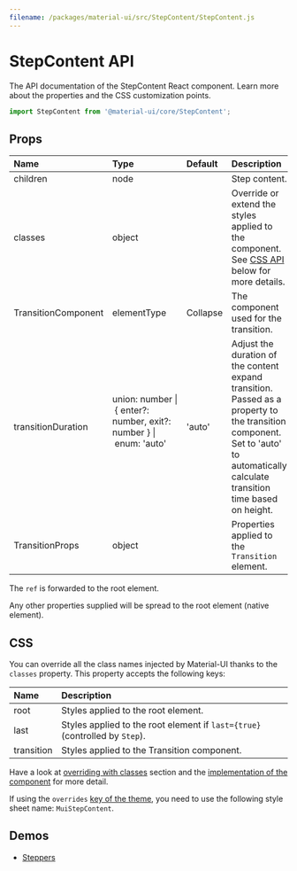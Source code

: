```yaml
---
filename: /packages/material-ui/src/StepContent/StepContent.js
---
```


<!--- This documentation is automatically generated, do not try to edit it. -->

# StepContent API

<p class="description">The API documentation of the StepContent React component. Learn more about the properties and the CSS customization points.</p>

```js
import StepContent from '@material-ui/core/StepContent';
```

## Props

| Name                                               | Type                                                                                                                                                    | Default                                    | Description                                                                                                                                                                          |
| :------------------------------------------------- | :------------------------------------------------------------------------------------------------------------------------------------------------------ | :----------------------------------------- | :----------------------------------------------------------------------------------------------------------------------------------------------------------------------------------- |
| <span class="prop-name">children</span>            | <span class="prop-type">node</span>                                                                                                                     |                                            | Step content.                                                                                                                                                                        |
| <span class="prop-name">classes</span>             | <span class="prop-type">object</span>                                                                                                                   |                                            | Override or extend the styles applied to the component. See [CSS API](#css) below for more details.                                                                                  |
| <span class="prop-name">TransitionComponent</span> | <span class="prop-type">elementType</span>                                                                                                              | <span class="prop-default">Collapse</span> | The component used for the transition.                                                                                                                                               |
| <span class="prop-name">transitionDuration</span>  | <span class="prop-type">union:&nbsp;number&nbsp;&#124;<br>&nbsp;{ enter?: number, exit?: number }&nbsp;&#124;<br>&nbsp;enum:&nbsp;'auto'<br><br></span> | <span class="prop-default">'auto'</span>   | Adjust the duration of the content expand transition. Passed as a property to the transition component.<br>Set to 'auto' to automatically calculate transition time based on height. |
| <span class="prop-name">TransitionProps</span>     | <span class="prop-type">object</span>                                                                                                                   |                                            | Properties applied to the `Transition` element.                                                                                                                                      |

The `ref` is forwarded to the root element.

Any other properties supplied will be spread to the root element (native element).

## CSS

You can override all the class names injected by Material-UI thanks to the `classes` property.
This property accepts the following keys:

| Name                                      | Description                                                                 |
| :---------------------------------------- | :-------------------------------------------------------------------------- |
| <span class="prop-name">root</span>       | Styles applied to the root element.                                         |
| <span class="prop-name">last</span>       | Styles applied to the root element if `last={true}` (controlled by `Step`). |
| <span class="prop-name">transition</span> | Styles applied to the Transition component.                                 |

Have a look at [overriding with classes](/customization/overrides/#overriding-with-classes) section
and the [implementation of the component](https://github.com/mui-org/material-ui/blob/next/packages/material-ui/src/StepContent/StepContent.js)
for more detail.

If using the `overrides` [key of the theme](/customization/themes/#css),
you need to use the following style sheet name: `MuiStepContent`.

## Demos

- [Steppers](/demos/steppers/)
